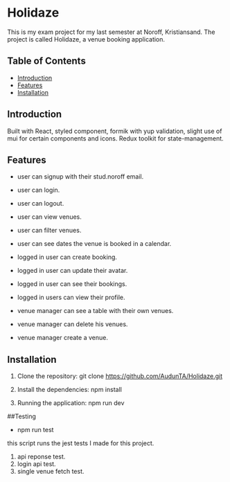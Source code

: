 # Holidaze

This is my exam project for my last semester at Noroff, Kristiansand. The project is called Holidaze, a venue booking application.

## Table of Contents

- [Introduction](#introduction)
- [Features](#features)
- [Installation](#installation)

## Introduction

Built with React, styled component, formik with yup validation, slight use of mui for certain components and icons.
Redux toolkit for state-management.

## Features

- user can signup with their stud.noroff email.
- user can login.
- user can logout.
- user can view venues.
- user can filter venues.
- user can see dates the venue is booked in a calendar.

- logged in user can create booking.
- logged in user can update their avatar.
- logged in user can see their bookings.
- logged in users can view their profile.

- venue manager can see a table with their own venues.
- venue manager can delete his venues.
- venue manager create a venue.

## Installation

1.  Clone the repository:
    git clone https://github.com/AudunTA/Holidaze.git

2.  Install the dependencies:
    npm install

3.  Running the application:
    npm run dev

##Testing

- npm run test

this script runs the jest tests I made for this project.

1. api reponse test.
2. login api test.
3. single venue fetch test.
